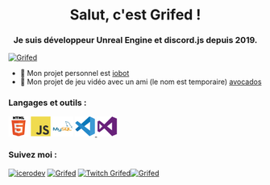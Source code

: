 <h1 align="center">Salut, c'est Grifed !</h1>

<h3 align="center">Je suis développeur Unreal Engine et discord.js depuis 2019.</h3>

<p align="left"> <a href="https://twitter.com/Grifed_" target="blank"><img src="https://img.shields.io/twitter/follow/Grifed_?logo=twitter&style=for-the-badge" alt="Grifed" /></a> </p>

- 🚧 Mon projet personnel est [iobot](https://top.gg/bot/699257396983496724)
- 🚧 Mon projet de jeu vidéo avec un ami (le nom est temporaire) [avocados](https://discord.gg/5SMUu6UdvE)

<h3>Langages et outils :</h3>

<p><a href="https://www.w3.org/html/" target="_blank"> <img src="https://raw.githubusercontent.com/devicons/devicon/master/icons/html5/html5-original-wordmark.svg" alt="html5" width="40" height="40"/></a> <a href="https://developer.mozilla.org/en-US/docs/Web/JavaScript" target="_blank"> <img src="https://raw.githubusercontent.com/devicons/devicon/master/icons/javascript/javascript-original.svg" alt="javascript" width="40" height="40"/></a> <a href="https://www.mysql.com/" target="_blank"> <img src="https://raw.githubusercontent.com/devicons/devicon/master/icons/mysql/mysql-original-wordmark.svg" alt="mysql" width="40" height="40"/></a> <a href="https://code.visualstudio.com/" target="_blank"> <img src="https://raw.githubusercontent.com/devicons/devicon/master/icons/vscode/vscode-original.svg" alt="Visual Studio Code" width="40" height="40"/></a><a href="https://visualstudio.com/" target="_blank"> <img src="https://raw.githubusercontent.com/devicons/devicon/master/icons/visualstudio/visualstudio-plain.svg" alt="Visual Studio" width="40" height="40"/></a></p>


<h3 align="left">Suivez moi :</h3>

<p align="left">
    <a href="https://twitter.com/Grifed_" target="blank"><img align="center" src="https://cdn.icon-icons.com/icons2/122/PNG/512/twitter_socialnetwork_20007.png" alt="icerodev" height="40" /></a> <a href="https://discord.com/users/406119345543053333" target="blank"><img align="center" src="https://cdn.icon-icons.com/icons2/2108/PNG/512/discord_icon_130958.png" alt="Grifed" height="40" /></a> <a href="https://www.twitch.tv/Grifed_" target="blank"><img align="center" src="https://cdn.icon-icons.com/icons2/2407/PNG/512/twitch_icon_146123.png" alt="Twitch Grifed" height="40" /></a><a href="https://discord.gg/f8bHxkfbp4" target="blank"><img align="center" src="https://cdn.icon-icons.com/icons2/2108/PNG/512/discord_icon_130958.png" alt="Grifed" height="40" />
</p>
